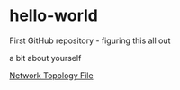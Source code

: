# hello-world
First GitHub repository - figuring this all out

a bit about yourself

[Network Topology File](TOPOLOGY.md)
